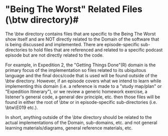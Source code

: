 # "Being The Worst" Related Files (\btw directory)#

The \btw directory contains files that are specific to the Being The Worst show itself and are NOT directly related to the Domain of the software that is being discussed and implemented.  There are episode-specific sub-directories to hold files that are referenced and related to a specific podcast episode but are not directly related to the code.

For example, in Expedition 2, the "Getting Things Done"(R) domain is the primary focus of the implementation so files related to its ubiquitous language and the final docs/code that is used will be found outside of the \btw directory.  However, if an episode covers what we intend to learn while implementing this domain (i.e. a reference is made to a "study map/plan" or "Expedition Itinerary"), or we review a generic homework exercise, a listener's general code, a general dev principle, etc. then those files will be found in either the root of \btw or in episode-specific sub-directories (i.e. \btw\E019 etc.).

In short, anything outside of the \btw directory should be related to the actual implementations of the Domain, sub-domains, etc. and not general learning materials/diagrams, general reference materials, etc.






